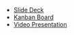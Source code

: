 
* [Slide Deck](https://docs.google.com/presentation/d/1zDPS_FmW6Se6WFCIz4S6ojcbszLaaKtvpvC0ak8N-UM/edit?usp=sharing)
* [Kanban Board](https://github.com/sanjar91/Fantastic-Four/projects/7)
* [Video Presentation](https://www.youtube.com/watch?v=HpKGsJ_haUA)
